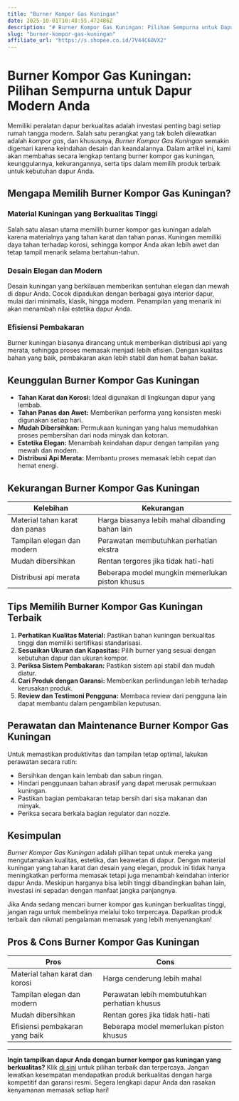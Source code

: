 ```yaml
---
title: "Burner Kompor Gas Kuningan"
date: 2025-10-01T10:48:55.472486Z
description: "# Burner Kompor Gas Kuningan: Pilihan Sempurna untuk Dapur Modern Anda..."
slug: "burner-kompor-gas-kuningan"
affiliate_url: "https://s.shopee.co.id/7V44C68VX2"
---
```

# Burner Kompor Gas Kuningan: Pilihan Sempurna untuk Dapur Modern Anda

Memiliki peralatan dapur berkualitas adalah investasi penting bagi setiap rumah tangga modern. Salah satu perangkat yang tak boleh dilewatkan adalah *kompor gas*, dan khususnya, *Burner Kompor Gas Kuningan* semakin digemari karena keindahan desain dan keandalannya. Dalam artikel ini, kami akan membahas secara lengkap tentang burner kompor gas kuningan, keunggulannya, kekurangannya, serta tips dalam memilih produk terbaik untuk kebutuhan dapur Anda.

## Mengapa Memilih Burner Kompor Gas Kuningan?

### Material Kuningan yang Berkualitas Tinggi

Salah satu alasan utama memilih burner kompor gas kuningan adalah karena materialnya yang tahan karat dan tahan panas. Kuningan memiliki daya tahan terhadap korosi, sehingga kompor Anda akan lebih awet dan tetap tampil menarik selama bertahun-tahun.

### Desain Elegan dan Modern

Desain kuningan yang berkilauan memberikan sentuhan elegan dan mewah di dapur Anda. Cocok dipadukan dengan berbagai gaya interior dapur, mulai dari minimalis, klasik, hingga modern. Penampilan yang menarik ini akan menambah nilai estetika dapur Anda.

### Efisiensi Pembakaran

Burner kuningan biasanya dirancang untuk memberikan distribusi api yang merata, sehingga proses memasak menjadi lebih efisien. Dengan kualitas bahan yang baik, pembakaran akan lebih stabil dan hemat bahan bakar.

## Keunggulan Burner Kompor Gas Kuningan

- **Tahan Karat dan Korosi:** Ideal digunakan di lingkungan dapur yang lembab.
- **Tahan Panas dan Awet:** Memberikan performa yang konsisten meski digunakan setiap hari.
- **Mudah Dibersihkan:** Permukaan kuningan yang halus memudahkan proses pembersihan dari noda minyak dan kotoran.
- **Estetika Elegan:** Menambah keindahan dapur dengan tampilan yang mewah dan modern.
- **Distribusi Api Merata:** Membantu proses memasak lebih cepat dan hemat energi.

## Kekurangan Burner Kompor Gas Kuningan

| Kelebihan                           | Kekurangan                                         |
|-------------------------------------|-----------------------------------------------------|
| Material tahan karat dan panas     | Harga biasanya lebih mahal dibanding bahan lain   |
| Tampilan elegan dan modern         | Perawatan membutuhkan perhatian ekstra             |
| Mudah dibersihkan                  | Rentan tergores jika tidak hati-hati              |
| Distribusi api merata               | Beberapa model mungkin memerlukan piston khusus |

## Tips Memilih Burner Kompor Gas Kuningan Terbaik

1. **Perhatikan Kualitas Material:** Pastikan bahan kuningan berkualitas tinggi dan memiliki sertifikasi standarisasi.
2. **Sesuaikan Ukuran dan Kapasitas:** Pilih burner yang sesuai dengan kebutuhan dapur dan ukuran kompor.
3. **Periksa Sistem Pembakaran:** Pastikan sistem api stabil dan mudah diatur.
4. **Cari Produk dengan Garansi:** Memberikan perlindungan lebih terhadap kerusakan produk.
5. **Review dan Testimoni Pengguna:** Membaca review dari pengguna lain dapat membantu dalam pengambilan keputusan.

## Perawatan dan Maintenance Burner Kompor Gas Kuningan

Untuk memastikan produktivitas dan tampilan tetap optimal, lakukan perawatan secara rutin:

- Bersihkan dengan kain lembab dan sabun ringan.
- Hindari penggunaan bahan abrasif yang dapat merusak permukaan kuningan.
- Pastikan bagian pembakaran tetap bersih dari sisa makanan dan minyak.
- Periksa secara berkala bagian regulator dan nozzle.

## Kesimpulan

*Burner Kompor Gas Kuningan* adalah pilihan tepat untuk mereka yang mengutamakan kualitas, estetika, dan keawetan di dapur. Dengan material kuningan yang tahan karat dan desain yang elegan, produk ini tidak hanya meningkatkan performa memasak tetapi juga menambah keindahan interior dapur Anda. Meskipun harganya bisa lebih tinggi dibandingkan bahan lain, investasi ini sepadan dengan manfaat jangka panjangnya.

Jika Anda sedang mencari burner kompor gas kuningan berkualitas tinggi, jangan ragu untuk membelinya melalui toko terpercaya. Dapatkan produk terbaik dan nikmati pengalaman memasak yang lebih menyenangkan!

## Pros & Cons Burner Kompor Gas Kuningan

| **Pros**                                       | **Cons**                                        |
|------------------------------------------------|-------------------------------------------------|
| Material tahan karat dan korosi               | Harga cenderung lebih mahal                    |
| Tampilan elegan dan modern                     | Perawatan lebih membutuhkan perhatian khusus |
| Mudah dibersihkan                             | Rentan gores jika tidak hati-hati             |
| Efisiensi pembakaran yang baik                  | Beberapa model memerlukan piston khusus      |

---

**Ingin tampilkan dapur Anda dengan burner kompor gas kuningan yang berkualitas?** Klik [di sini](https://s.shopee.co.id/7V44C68VX2) untuk pilihan terbaik dan terpercaya. Jangan lewatkan kesempatan mendapatkan produk berkualitas dengan harga kompetitif dan garansi resmi. Segera lengkapi dapur Anda dan rasakan kenyamanan memasak setiap hari!